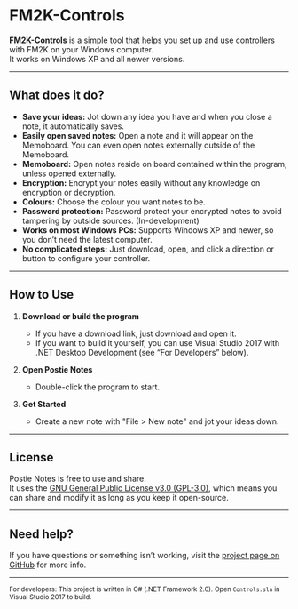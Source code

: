 # FM2K-Controls

**FM2K-Controls** is a simple tool that helps you set up and use controllers with FM2K on your Windows computer.  
It works on Windows XP and all newer versions.

---

## What does it do?

- **Save your ideas:** Jot down any idea you have and when you close a note, it automatically saves.
- **Easily open saved notes:** Open a note and it will appear on the Memoboard. You can even open notes externally outside of the Memoboard.
- **Memoboard:** Open notes reside on board contained within the program, unless opened externally.
- **Encryption:** Encrypt your notes easily without any knowledge on encryption or decryption.
- **Colours:** Choose the colour you want notes to be.
- **Password protection:** Password protect your encrypted notes to avoid tampering by outside sources. (In-development)
- **Works on most Windows PCs:** Supports Windows XP and newer, so you don’t need the latest computer.
- **No complicated steps:** Just download, open, and click a direction or button to configure your controller.

---

## How to Use

1. **Download or build the program**
   - If you have a download link, just download and open it.
   - If you want to build it yourself, you can use Visual Studio 2017 with .NET Desktop Development (see “For Developers” below).

2. **Open Postie Notes**
   - Double-click the program to start.

3. **Get Started**
   - Create a new note with "File > New note" and jot your ideas down.

---

## License

Postie Notes is free to use and share.  
It uses the [GNU General Public License v3.0 (GPL-3.0)](LICENSE), which means you can share and modify it as long as you keep it open-source.

---

## Need help?

If you have questions or something isn’t working, visit the [project page on GitHub](https://github.com/WindowsLogic-Productions/postie-notes) for more info.

---

<sub>For developers: This project is written in C# (.NET Framework 2.0). Open `Controls.sln` in Visual Studio 2017 to build.</sub>
